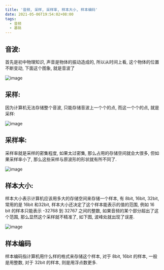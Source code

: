 ```yaml
---
title: '音频, 采样, 采样率, 样本大小, 样本编码'
date: 2021-05-06T19:54:02+08:00
tags:
  - 音频
  - 基础
---
```


## 音波:

首先是初中物理知识, 声音是物体的振动造成的, 所以从时间上看, 这个物体的位置不断变动, 下面这个图象, 就是音波了

![image](https://img-blog.csdnimg.cn/20210506195151633.png)


## 采样:

因为计算机无法存储整个音波, 只能存储音波上一个个的点, 而这一个个的点, 就是采样:

![image](https://img-blog.csdnimg.cn/20210506195209949.png)


## 采样率:

采样率就是采样的密集程度, 如果太过密集, 那么占用的存储空间就会大很多, 但如果采样率小了, 那么这些采样与原波形的形状就有所不同了.

![image](https://img-blog.csdnimg.cn/20210506195223293.png)


## 样本大小:

样本大小表示计算机应该用多大的存储空间来存储一个样本, 有 8bit, 16bit, 32bit, 常用的是 16bit 和32bit, 样本大小还决定了这个样本能表示的值的范围, 例如 16 bit 的样本只能表示 -32768 到 32767 之间的整数, 如果音频的某个部分超出了这个范围, 那么显然这个采样就不精准了, 如下图, 波峰处就出现了误差.

![image](https://img-blog.csdnimg.cn/20210506195237718.png)


## 样本编码

样本编码指计算机用什么样的格式来存储这个样本, 对于 8bit, 16bit 的样本, 一般是用整数, 对于 32bit 的样本, 则是用浮点数更多.
